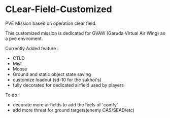 # CLear-Field-Customized
PVE Mission based on operation clear field.

This customized mission is dedicated for GVAW (Garuda Virtual Air Wing) as a pve enviroment.

Currently Added feature :
- CTLD
- Mist
- Moose
- Ground and static object state saving
- customize loadout (sd-10 for the sukhoi's)
- fully decorated for dedicated airfield used by players

To do :
- decorate more airfields to add the feels of 'comfy'
- add more threat for ground targets(enemy CAS/SEAD/etc)
